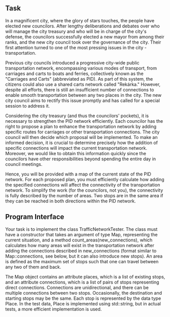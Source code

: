 ## Task

In a magnificent city, where the glory of stars touches, the people have elected new councilors. After lengthy deliberations and debates over who will manage the city treasury and who will be in charge of the city's defense, the councilors successfully elected a new mayor from among their ranks, and the new city council took over the governance of the city. Their first attention turned to one of the most pressing issues in the city - transportation.

Previous city councils introduced a progressive city-wide public transportation network, encompassing various modes of transport, from carriages and carts to boats and ferries, collectively known as the "Carriages and Carts" (abbreviated as PID). As part of this system, the citizens could also use a shared carts network called "Rekárka." However, despite all efforts, there is still an insufficient number of connections to enable smooth transportation between any two places in the city. The new city council aims to rectify this issue promptly and has called for a special session to address it.

Considering the city treasury (and thus the councilors' pockets), it is necessary to strengthen the PID network efficiently. Each councilor has the right to propose a plan to enhance the transportation network by adding specific routes for carriages or other transportation connections. The city council will then decide which proposal will be implemented. To make an informed decision, it is crucial to determine precisely how the addition of specific connections will impact the current transportation network. Moreover, we would like to obtain this information quickly since the councilors have other responsibilities beyond spending the entire day in council meetings.

Hence, you will be provided with a map of the current state of the PID network. For each proposed plan, you must efficiently calculate how adding the specified connections will affect the connectivity of the transportation network. To simplify the work (for the councilors, not you), the connectivity is fully described by the number of areas. Two stops are in the same area if they can be reached in both directions within the PID network.

## Program Interface

Your task is to implement the class TrafficNetworkTester. The class must have a constructor that takes an argument of type Map, representing the current situation, and a method count_areas(new_connections), which calculates how many areas will exist in the transportation network after adding the connections described in new_connections (format similar to Map::connections, see below, but it can also introduce new stops). An area is defined as the maximum set of stops such that one can travel between any two of them and back.

The Map object contains an attribute places, which is a list of existing stops, and an attribute connections, which is a list of pairs of stops representing direct connections. Connections are unidirectional, and there can be multiple connections between two stops. Occasionally, the destination and starting stops may be the same. Each stop is represented by the data type Place. In the test data, Place is implemented using std::string, but in actual tests, a more efficient implementation is used.

